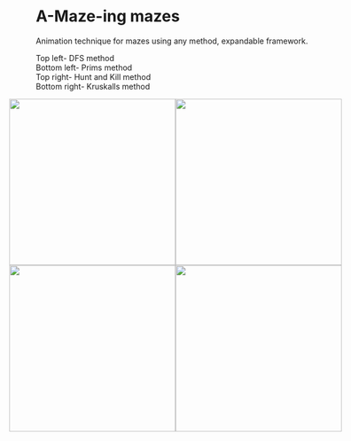 # A-Maze-ing mazes

Animation technique for mazes using any method, expandable framework.


Top left- DFS method  
Bottom left- Prims method  
Top right- Hunt and Kill method  
Bottom right- Kruskalls method  

<div style="display: flex; justify-content: center;">
    <img src="demos/sped_maze_dfs.gif" width="300">
    <img src="demos/sped_maze_hunt_and_kill.gif" width="300">
</div>
<div style="display: flex; justify-content: center;">
    <img src="demos/sped_maze_prims.gif" width="300">
    <img src="demos/sped_maze_kruskals.gif" width="300">
</div>
   
